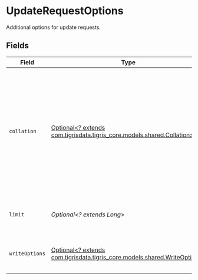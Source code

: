 # UpdateRequestOptions

Additional options for update requests.


## Fields

| Field                                                                                                                                                                                       | Type                                                                                                                                                                                        | Required                                                                                                                                                                                    | Description                                                                                                                                                                                 |
| ------------------------------------------------------------------------------------------------------------------------------------------------------------------------------------------- | ------------------------------------------------------------------------------------------------------------------------------------------------------------------------------------------- | ------------------------------------------------------------------------------------------------------------------------------------------------------------------------------------------- | ------------------------------------------------------------------------------------------------------------------------------------------------------------------------------------------- |
| `collation`                                                                                                                                                                                 | [Optional<? extends com.tigrisdata.tigris_core.models.shared.Collation>](../../models/shared/Collation.md)                                                                                  | :heavy_minus_sign:                                                                                                                                                                          | A collation allows you to specify string comparison rules. Default is case-sensitive, to override it you can set this option to 'ci' that will apply to all the text fields in the filters. |
| `limit`                                                                                                                                                                                     | *Optional<? extends Long>*                                                                                                                                                                  | :heavy_minus_sign:                                                                                                                                                                          | Limit the number of documents to be updated                                                                                                                                                 |
| `writeOptions`                                                                                                                                                                              | [Optional<? extends com.tigrisdata.tigris_core.models.shared.WriteOptions>](../../models/shared/WriteOptions.md)                                                                            | :heavy_minus_sign:                                                                                                                                                                          | Additional options to modify write requests.                                                                                                                                                |